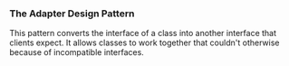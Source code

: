 ### The Adapter Design Pattern

This pattern converts the interface of a class into another interface that clients
expect. It allows classes to work together that couldn't otherwise because of
incompatible interfaces.
